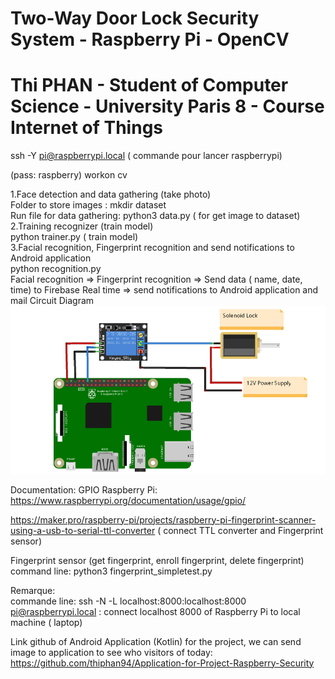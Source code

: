 # Two-Way Door Lock Security System - Raspberry Pi - OpenCV
# Thi PHAN - Student of Computer Science - University Paris 8 - Course Internet of Things

ssh -Y pi@raspberrypi.local ( commande pour lancer raspberrypi)

(pass: raspberry)
workon cv

1.Face detection and data gathering (take photo)<br />
Folder to store images : mkdir dataset <br />
Run file for data gathering: python3 data.py ( for get image to dataset)<br />
2.Training recognizer (train model)<br />
python trainer.py ( train model)<br />
3.Facial recognition, Fingerprint recognition and send notifications to Android application <br />
python recognition.py <br />
Facial recognition => Fingerprint recognition => Send data ( name, date, time) to Firebase Real time => send notifications to Android application and mail
Circuit Diagram<br />
![Screenshot](abc.png)


Documentation: GPIO Raspberry Pi: https://www.raspberrypi.org/documentation/usage/gpio/


https://maker.pro/raspberry-pi/projects/raspberry-pi-fingerprint-scanner-using-a-usb-to-serial-ttl-converter ( connect TTL converter and Fingerprint sensor)

Fingerprint sensor (get fingerprint, enroll fingerprint, delete fingerprint)<br />
command line: python3 fingerprint_simpletest.py<br />

Remarque:<br />
commande line: ssh -N -L localhost:8000:localhost:8000 pi@raspberrypi.local : connect localhost 8000 of Raspberry Pi to local machine ( laptop)<br />

Link github of Android Application (Kotlin) for the project, we can send image to application to see who visitors of today:
https://github.com/thiphan94/Application-for-Project-Raspberry-Security
